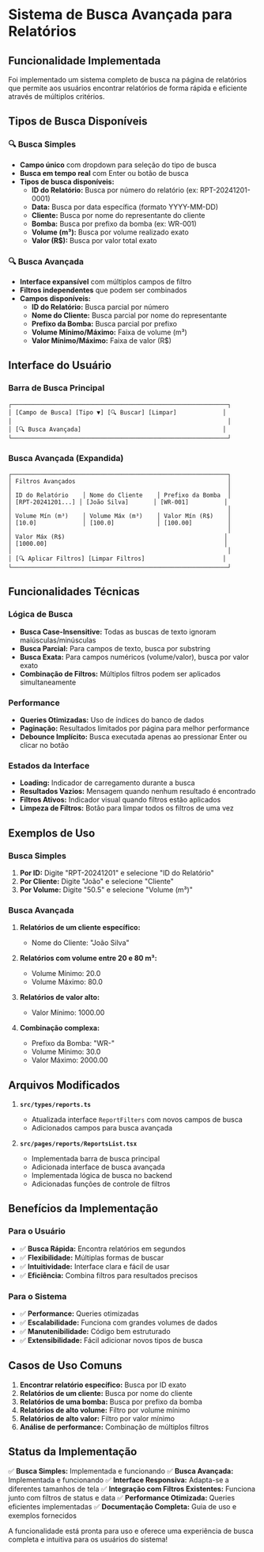 # Sistema de Busca Avançada para Relatórios

## Funcionalidade Implementada

Foi implementado um sistema completo de busca na página de relatórios que permite aos usuários encontrar relatórios de forma rápida e eficiente através de múltiplos critérios.

## Tipos de Busca Disponíveis

### 🔍 **Busca Simples**
- **Campo único** com dropdown para seleção do tipo de busca
- **Busca em tempo real** com Enter ou botão de busca
- **Tipos de busca disponíveis:**
  - **ID do Relatório:** Busca por número do relatório (ex: RPT-20241201-0001)
  - **Data:** Busca por data específica (formato YYYY-MM-DD)
  - **Cliente:** Busca por nome do representante do cliente
  - **Bomba:** Busca por prefixo da bomba (ex: WR-001)
  - **Volume (m³):** Busca por volume realizado exato
  - **Valor (R$):** Busca por valor total exato

### 🔍 **Busca Avançada**
- **Interface expansível** com múltiplos campos de filtro
- **Filtros independentes** que podem ser combinados
- **Campos disponíveis:**
  - **ID do Relatório:** Busca parcial por número
  - **Nome do Cliente:** Busca parcial por nome do representante
  - **Prefixo da Bomba:** Busca parcial por prefixo
  - **Volume Mínimo/Máximo:** Faixa de volume (m³)
  - **Valor Mínimo/Máximo:** Faixa de valor (R$)

## Interface do Usuário

### **Barra de Busca Principal**
```
┌─────────────────────────────────────────────────────────────┐
│ [Campo de Busca] [Tipo ▼] [🔍 Buscar] [Limpar]             │
│                                                             │
│ [🔍 Busca Avançada]                                        │
└─────────────────────────────────────────────────────────────┘
```

### **Busca Avançada (Expandida)**
```
┌─────────────────────────────────────────────────────────────┐
│ Filtros Avançados                                           │
│                                                             │
│ ID do Relatório    │ Nome do Cliente    │ Prefixo da Bomba  │
│ [RPT-20241201...] │ [João Silva]       │ [WR-001]          │
│                                                             │
│ Volume Mín (m³)    │ Volume Máx (m³)    │ Valor Mín (R$)    │
│ [10.0]             │ [100.0]            │ [100.00]          │
│                                                             │
│ Valor Máx (R$)                                             │
│ [1000.00]                                                  │
│                                                             │
│ [🔍 Aplicar Filtros] [Limpar Filtros]                      │
└─────────────────────────────────────────────────────────────┘
```

## Funcionalidades Técnicas

### **Lógica de Busca**
- **Busca Case-Insensitive:** Todas as buscas de texto ignoram maiúsculas/minúsculas
- **Busca Parcial:** Para campos de texto, busca por substring
- **Busca Exata:** Para campos numéricos (volume/valor), busca por valor exato
- **Combinação de Filtros:** Múltiplos filtros podem ser aplicados simultaneamente

### **Performance**
- **Queries Otimizadas:** Uso de índices do banco de dados
- **Paginação:** Resultados limitados por página para melhor performance
- **Debounce Implícito:** Busca executada apenas ao pressionar Enter ou clicar no botão

### **Estados da Interface**
- **Loading:** Indicador de carregamento durante a busca
- **Resultados Vazios:** Mensagem quando nenhum resultado é encontrado
- **Filtros Ativos:** Indicador visual quando filtros estão aplicados
- **Limpeza de Filtros:** Botão para limpar todos os filtros de uma vez

## Exemplos de Uso

### **Busca Simples**
1. **Por ID:** Digite "RPT-20241201" e selecione "ID do Relatório"
2. **Por Cliente:** Digite "João" e selecione "Cliente"
3. **Por Volume:** Digite "50.5" e selecione "Volume (m³)"

### **Busca Avançada**
1. **Relatórios de um cliente específico:**
   - Nome do Cliente: "João Silva"
   
2. **Relatórios com volume entre 20 e 80 m³:**
   - Volume Mínimo: 20.0
   - Volume Máximo: 80.0
   
3. **Relatórios de valor alto:**
   - Valor Mínimo: 1000.00

4. **Combinação complexa:**
   - Prefixo da Bomba: "WR-"
   - Volume Mínimo: 30.0
   - Valor Máximo: 2000.00

## Arquivos Modificados

1. **`src/types/reports.ts`**
   - Atualizada interface `ReportFilters` com novos campos de busca
   - Adicionados campos para busca avançada

2. **`src/pages/reports/ReportsList.tsx`**
   - Implementada barra de busca principal
   - Adicionada interface de busca avançada
   - Implementada lógica de busca no backend
   - Adicionadas funções de controle de filtros

## Benefícios da Implementação

### **Para o Usuário**
- ✅ **Busca Rápida:** Encontra relatórios em segundos
- ✅ **Flexibilidade:** Múltiplas formas de buscar
- ✅ **Intuitividade:** Interface clara e fácil de usar
- ✅ **Eficiência:** Combina filtros para resultados precisos

### **Para o Sistema**
- ✅ **Performance:** Queries otimizadas
- ✅ **Escalabilidade:** Funciona com grandes volumes de dados
- ✅ **Manutenibilidade:** Código bem estruturado
- ✅ **Extensibilidade:** Fácil adicionar novos tipos de busca

## Casos de Uso Comuns

1. **Encontrar relatório específico:** Busca por ID exato
2. **Relatórios de um cliente:** Busca por nome do cliente
3. **Relatórios de uma bomba:** Busca por prefixo da bomba
4. **Relatórios de alto volume:** Filtro por volume mínimo
5. **Relatórios de alto valor:** Filtro por valor mínimo
6. **Análise de performance:** Combinação de múltiplos filtros

## Status da Implementação

✅ **Busca Simples:** Implementada e funcionando
✅ **Busca Avançada:** Implementada e funcionando
✅ **Interface Responsiva:** Adapta-se a diferentes tamanhos de tela
✅ **Integração com Filtros Existentes:** Funciona junto com filtros de status e data
✅ **Performance Otimizada:** Queries eficientes implementadas
✅ **Documentação Completa:** Guia de uso e exemplos fornecidos

A funcionalidade está pronta para uso e oferece uma experiência de busca completa e intuitiva para os usuários do sistema!










